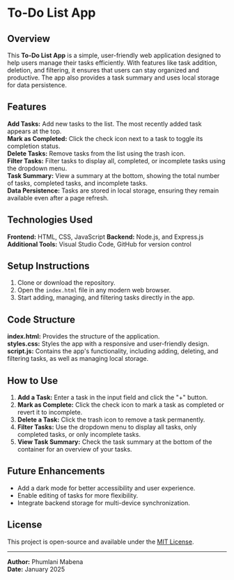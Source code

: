 # **To-Do List App**

## **Overview**
This **To-Do List App** is a simple, user-friendly web application designed to help users manage their tasks efficiently. With features like task addition, deletion, and filtering, it ensures that users can stay organized and productive. The app also provides a task summary and uses local storage for data persistence.

## **Features**
**Add Tasks:** Add new tasks to the list. The most recently added task appears at the top.  
**Mark as Completed:** Click the check icon next to a task to toggle its completion status.  
**Delete Tasks:** Remove tasks from the list using the trash icon.  
**Filter Tasks:** Filter tasks to display all, completed, or incomplete tasks using the dropdown menu.  
**Task Summary:** View a summary at the bottom, showing the total number of tasks, completed tasks, and incomplete tasks.  
**Data Persistence:** Tasks are stored in local storage, ensuring they remain available even after a page refresh.

## **Technologies Used**
**Frontend:** HTML, CSS, JavaScript 
**Backend:** Node.js, and Express.js 
**Additional Tools:** Visual Studio Code, GitHub for version control
 

## **Setup Instructions**
1. Clone or download the repository.
2. Open the `index.html` file in any modern web browser.
3. Start adding, managing, and filtering tasks directly in the app.

## **Code Structure**
**index.html:** Provides the structure of the application.  
**styles.css:** Styles the app with a responsive and user-friendly design.  
**script.js:** Contains the app's functionality, including adding, deleting, and filtering tasks, as well as managing local storage.

## **How to Use**
1. **Add a Task:** Enter a task in the input field and click the "+" button.  
2. **Mark as Complete:** Click the check icon to mark a task as completed or revert it to incomplete.  
3. **Delete a Task:** Click the trash icon to remove a task permanently.  
4. **Filter Tasks:** Use the dropdown menu to display all tasks, only completed tasks, or only incomplete tasks.  
5. **View Task Summary:** Check the task summary at the bottom of the container for an overview of your tasks.

## **Future Enhancements**
- Add a dark mode for better accessibility and user experience.  
- Enable editing of tasks for more flexibility.  
- Integrate backend storage for multi-device synchronization.  

## **License**
This project is open-source and available under the [MIT License](LICENSE).

---
**Author:** Phumlani Mabena  
**Date:** January 2025
